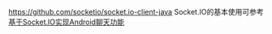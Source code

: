 https://github.com/socketio/socket.io-client-java
Socket.IO的基本使用可参考 [基于Socket.IO实现Android聊天功能](http://www.jianshu.com/p/b292ceb12f94)